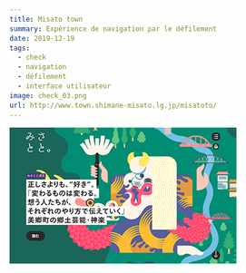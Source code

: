 ```yaml
---
title: Misato town
summary: Expérience de navigation par le défilement
date: 2019-12-19
tags:
  - check
  - navigation
  - défilement
  - interface utilisateur
image: check_03.png
url: http://www.town.shimane-misato.lg.jp/misatoto/
---
```

![image de la carte du site Misato town](/static/img/check_03.png)
